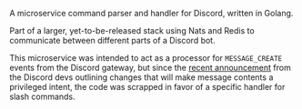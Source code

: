 A microservice command parser and handler for Discord, written in Golang.

Part of a larger, yet-to-be-released stack using Nats and Redis to communicate between different parts of a Discord bot.

This microservice was intended to act as a processor for `MESSAGE_CREATE` events from the Discord gateway,
but since the [recent announcement](https://support-dev.discord.com/hc/en-us/articles/4404772028055)
from the Discord devs outlining changes that will make message contents a privileged intent,
the code was scrapped in favor of a specific handler for slash commands.
